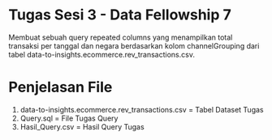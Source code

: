 # Tugas Sesi 3 - Data Fellowship 7
Membuat sebuah query repeated columns yang menampilkan total transaksi per tanggal dan negara berdasarkan kolom channelGrouping dari tabel data-to-insights.ecommerce.rev_transactions.csv.

# Penjelasan File
1. data-to-insights.ecommerce.rev_transactions.csv = Tabel Dataset Tugas
2. Query.sql = File Tugas Query
3. Hasil_Query.csv = Hasil Query Tugas
